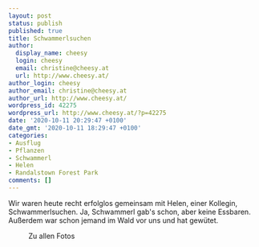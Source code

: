 ```yaml
---
layout: post
status: publish
published: true
title: Schwammerlsuchen
author:
  display_name: cheesy
  login: cheesy
  email: christine@cheesy.at
  url: http://www.cheesy.at/
author_login: cheesy
author_email: christine@cheesy.at
author_url: http://www.cheesy.at/
wordpress_id: 42275
wordpress_url: http://www.cheesy.at/?p=42275
date: '2020-10-11 20:29:47 +0100'
date_gmt: '2020-10-11 18:29:47 +0100'
categories:
- Ausflug
- Pflanzen
- Schwammerl
- Helen
- Randalstown Forest Park
comments: []
---
```

<!-- wp:paragraph -->
Wir waren heute recht erfolglos gemeinsam mit Helen, einer Kollegin, Schwammerlsuchen. Ja, Schwammerl gab's schon, aber keine Essbaren. Außerdem war schon jemand im Wald vor uns und hat gewütet.
<!-- /wp:paragraph -->
<!-- wp:image {"id":42271,"linkDestination":"custom"} -->
<figure class="wp-block-image"><a href="http://www.cheesy.at/fotos/ausfluege/2020-2/schwammerlsuchen/"><img src="{% link _posts/2020-10-11-schwammerlsuchen-2/Schwammerlsuchen-005.jpg %}" alt="" class="wp-image-42271"></a><br>
<figcaption>Zu allen Fotos</figcaption>
</figure>
<!-- /wp:image -->
